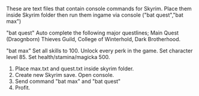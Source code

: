 These are text files that contain console commands for Skyrim. Place them inside Skyrim folder then run them ingame via console ("bat quest","bat max")

"bat quest"
Auto complete the following major questlines; Main Quest (Draognborn) Thieves Guild, College of Winterhold, Dark Brotherhood.

"bat max"
Set all skills to 100. Unlock every perk in the game. Set character level 85. Set health/stamina/magicka 500.


1. Place max.txt and quest.txt inside skyrim folder.
2. Create new Skyrim save. Open console.
3. Send command "bat max" and "bat quest"
4. Profit.

